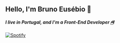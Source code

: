 ## Hello, I'm Bruno Eusébio 👋

##### I live in Portugal, and I'm a Front-End Developer 🖱!

[![Spotify](https://degortunger.vercel.app/api/spotify)](https://open.spotify.com/user/11139642116)

<!--
**Degortunger/Degortunger** is a ✨ _special_ ✨ repository because its `README.md` (this file) appears on your GitHub profile.
